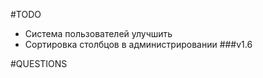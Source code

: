 #TODO

- Система пользователей улучшить
- Сортировка столбцов в администрировании
###v1.6



#QUESTIONS

